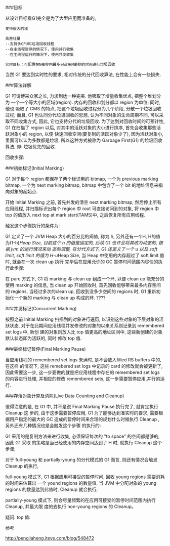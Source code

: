 
###目标

从设计目标看G1完全是为了大型应用而准备的。



    支持很大的堆

    高吞吐量
    --支持多CPU和垃圾回收线程
    --在主线程暂停的情况下，使用并行收集
    --在主线程运行的情况下，使用并发收集

    实时目标：可配置在N毫秒内最多只占用M毫秒的时间进行垃圾回收

当然 G1 要达到实时性的要求, 相对传统的分代回收算法, 在性能上会有一些损失.


###算法详解

G1 可谓博采众家之长, 力求到达一种完美. 他吸取了增量收集优点, 把整个堆划分为
一个一个等大小的区域(region). 内存的回收和划分都以 region 为单位; 同时, 他也
吸取了 CMS 的特点, 把这个垃圾回收过程分为几个阶段, 分散一个垃圾回收过程; 而且,
G1 也认同分代垃圾回收的思想, 认为不同对象的生命周期不同, 可以采取不同收集方式,
因此, 它也支持分代的垃圾回收. 为了达到对回收时间的可预计性, G1 在扫描了 region
以后, 对其中的活跃对象的大小进行排序, 首先会收集那些活跃对象小的 region, 以便
快速回收空间(要复制的活跃对象少了), 因为活跃对象小, 里面可以认为多数都是垃圾,
所以这种方式被称为 Garbage First(G1) 的垃圾回收算法, 即: 垃圾优先的回收.

回收步骤:

###初始标记(Initial Marking)

G1 对于每个 region 都保存了两个标识用的 bitmap, 一个为 previous marking bitmap,
一个为 next marking bitmap, bitmap 中包含了一个 bit 的地址信息来指向对象的起始点.

开始 Initial Marking 之前, 首先并发的清空 next marking bitmap, 然后停止所有应用线程,
并扫描标识出每个 region 中 root 可直接访问到的对象, 将 region 中 top 的值放入 next
top at mark start(TAMS)中, 之后恢复所有应用线程.

触发这个步骤执行的条件为:

G1 定义了一个 JVM Heap 大小的百分比的阀值, 称为 h, 另外还有一个H, H的值为(1-h)*Heap
Size, 目前这个 h 的值是固定的, 后续 G1 也许会将其改为动态的, 根据 jvm 的运行情况来动
态的调整, 在分代方式下, G1 还定义了一个 u 以及 soft limit, soft limit 的值为
H-u*Heap Size, 当 Heap 中使用的内存超过了 soft limit 值时, 就会在一次 clean up 执行
完毕后在应用允许的 GC 暂停时间范围内尽快的执行此步骤:

在 pure 方式下, G1 将 marking 与 clean up 组成一个环, 以便 clean up 能充分的使用
marking 的信息, 当 clean up 开始回收时, 首先回收能够带来最多内存空间的 regions,
当经过多次的clean up, 回收到没多少空间的 regions 时, G1 重新初始化一个新的 marking
与 clean up 构成的环. ????

###并发标记(Concurrent Marking)

按照之前 Initial Marking 扫描到的对象进行遍历, 以识别这些对象的下层对象的活跃状态,
对于在此期间应用线程并发修改的对象的以来关系则记录到 remembered set logs 中, 新创
建的对象则放入比 top 值更高的地址区间中, 这些新创建的对象默认状态即为活跃的, 同时
修改 top 值.

###最终标记暂停(Final Marking Pause)

当应用线程的 remembered set logs 未满时, 是不会放入filled RS buffers 中的, 在这样
的情况下, 这些 remebered set logs 中记录的 card 的修改就会被更新了, 因此需要这一步,
这一步要做的就是把应用线程中存在的 remembered set logs 的内容进行处理, 并相应的修改
remembered sets, 这一步需要暂停应用,并行的运行.

###存活对象计算及清除(Live Data Counting and Cleanup)

值得注意的是, 在 G1 中, 并不是说 Final Marking Pause 执行完了, 就肯定执行 Cleanup 这
步的, 由于这步需要暂停应用, G1 为了能够达到准实时的要求, 需要根据用户指定的最大的 GC
造成的暂停时间来合理的规划什么时候执行 Cleanup , 另外还有几种情况也是会触发这个步骤
的执行的:

G1 采用的是复制方法来进行收集, 必须保证每次的 "to space" 的空间都是够的, 因此 G1 采取
的策略是当已经使用的内存空间达到了 H 时, 就执行 Cleanup 这个步骤;

对于 full-young 和 partially-young 的分代模式的 G1 而言, 则还有情况会触发 Cleanup 的执行,

full-young 模式下, G1 根据应用可接受的暂停时间, 回收 young regions 需要消耗的时间来估算出
一个 yound regions 的数量值, 当 JVM 中分配对象的 young regions 的数量达到此值时, Cleanup
就会执行;

partially-young 模式下, 则会尽量频繁的在应用可接受的暂停时间范围内执行 Cleanup, 并最大限
度的去执行 non-young regions 的 Cleanup。


疑问:
top 值:

参考

http://pengjiaheng.iteye.com/blog/548472
